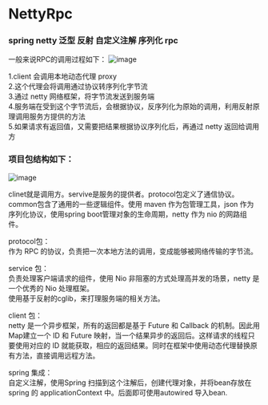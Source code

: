 # NettyRpc

### spring netty 泛型 反射 自定义注解 序列化 rpc

一般来说RPC的调用过程如下：
![image](https://user-images.githubusercontent.com/38463284/181879028-19a2dbf1-8201-4e01-8e51-fed9074f2178.png)

1.client 会调用本地动态代理 proxy   
2.这个代理会将调用通过协议转序列化字节流  
3.通过 netty 网络框架，将字节流发送到服务端  
4.服务端在受到这个字节流后，会根据协议，反序列化为原始的调用，利用反射原理调用服务方提供的方法  
5.如果请求有返回值，又需要把结果根据协议序列化后，再通过 netty 返回给调用方  

### 项目包结构如下：
![image](https://user-images.githubusercontent.com/38463284/181879102-1e65c234-30ce-4a60-8ee7-aca39c78ec5a.png)

clinet就是调用方。servive是服务的提供者。protocol包定义了通信协议。common包含了通用的一些逻辑组件。使用 maven 作为包管理工具，json 作为序列化协议，使用spring boot管理对象的生命周期，netty 作为 nio 的网路组件。  

protocol包：  
作为 RPC 的协议，负责把一次本地方法的调用，变成能够被网络传输的字节流。  
   
service 包：   
负责处理客户端请求的组件，使用 Nio 非阻塞的方式处理高并发的场景，netty 是一个优秀的 Nio 处理框架。   
使用基于反射的cglib，来打理服务端的相关方法。  

client 包：   
netty 是一个异步框架，所有的返回都是基于 Future 和 Callback 的机制。因此用Map建立一个 ID 和 Future 映射，当一个结果异步的返回后。这样请求的线程只要使用对应的 ID 就能获取，相应的返回结果。同时在框架中使用动态代理替换原有方法，直接调用远程方法。   

spring 集成：   
自定义注解，使用Spring 扫描到这个注解后，创建代理对象，并将bean存放在 spring 的 applicationContext 中。后面即可使用autowired 导入bean.
